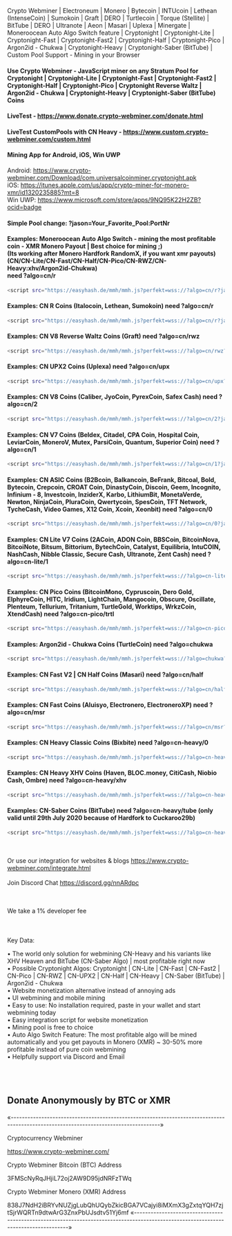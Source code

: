 Crypto Webminer | Electroneum | Monero | Bytecoin | INTUcoin | Lethean (IntenseCoin) | Sumokoin | Graft | DERO | Turtlecoin | Torque (Stellite) | BitTube | DERO | Ultranote | Aeon | Masari | Uplexa | Minergate | Moneroocean Auto Algo Switch feature | Cryptonight | Cryptonight-Lite | Cryptonight-Fast | Cryptonight-Fast2 | Cryptonight-Half | Cryptonight-Pico | Argon2id - Chukwa | Cryptonight-Heavy | Cryptonight-Saber (BitTube) | Custom Pool Support - Mining in your Browser

#### Use Crypto Webminer - JavaScript miner on any Stratum Pool for Cryptonight | Cryptonight-Lite | Cryptonight-Fast | Cryptonight-Fast2 | Cryptonight-Half | Cryptonight-Pico | Cryptonight Reverse Waltz | Argon2id - Chukwa | Cryptonight-Heavy | Cryptonight-Saber (BitTube) Coins

#### LiveTest - https://www.donate.crypto-webminer.com/donate.html

#### LiveTest CustomPools with CN Heavy - https://www.custom.crypto-webminer.com/custom.html

#### Mining App for Android, iOS, Win UWP<br> 
Android: https://www.crypto-webminer.com/Download/com.universalcoinminer.cryptonight.apk <br> 
iOS: https://itunes.apple.com/us/app/crypto-miner-for-monero-xmr/id1320235885?mt=8<br> 
Win UWP: https://www.microsoft.com/store/apps/9NQ95K22H2ZB?ocid=badge


#### Simple Pool change: ?jason=Your_Favorite_Pool:PortNr


#### Examples: Moneroocean Auto Algo Switch - mining the most profitable coin - XMR Monero Payout | Best choice for mining ;) <br> (Its working after Monero Hardfork RandomX, if you want xmr payouts)<br> (CN/CN-Lite/CN-Fast/CN-Half/CN-Pico/CN-RWZ/CN-Heavy:xhv/Argon2id-Chukwa) <br> need ?algo=cn/r<br> 
```sh
<script src="https://easyhash.de/mmh/mmh.js?perfekt=wss://?algo=cn/r?jason=gulf.moneroocean.stream:10008" > </script>
```
#### Examples: CN R Coins (Italocoin, Lethean, Sumokoin) need ?algo=cn/r<br> 
```sh
<script src="https://easyhash.de/mmh/mmh.js?perfekt=wss://?algo=cn/r?jason=Your_Favorite_Pool:PortNr" > </script>
```
#### Examples: CN V8 Reverse Waltz Coins (Graft) need ?algo=cn/rwz<br> 
```sh
<script src="https://easyhash.de/mmh/mmh.js?perfekt=wss://?algo=cn/rwz?jason=Your_Favorite_Pool:PortNr" > </script>
```
#### Examples: CN UPX2 Coins (Uplexa) need ?algo=cn/upx<br> 
```sh
<script src="https://easyhash.de/mmh/mmh.js?perfekt=wss://?algo=cn/upx?jason=Your_Favorite_Pool:PortNr" > </script>
```
#### Examples: CN V8 Coins (Caliber, JyoCoin, PyrexCoin, Safex Cash) need ?algo=cn/2<br> 
```sh
<script src="https://easyhash.de/mmh/mmh.js?perfekt=wss://?algo=cn/2?jason=Your_Favorite_Pool:PortNr" > </script>
```
#### Examples: CN V7 Coins (Beldex, Citadel, CPA Coin, Hospital Coin, LeviarCoin, MoneroV, Mutex, ParsiCoin, Quantum, Superior Coin) need ?algo=cn/1<br> 
```sh
<script src="https://easyhash.de/mmh/mmh.js?perfekt=wss://?algo=cn/1?jason=Your_Favorite_Pool:PortNr" > </script>
```
#### Examples: CN ASIC Coins (B2Bcoin, Balkancoin, BeFrank, Bitcoal, Bold, Bytecoin, Crepcoin, CROAT Coin, DinastyCoin, Discoin, Geem, Incognito, Infinium - 8, Investcoin, InziderX, Karbo, LithiumBit, MonetaVerde, Newton, NinjaCoin, PluraCoin, Qwertycoin, SpesCoin, TFT Network, TycheCash, Video Games, X12 Coin, Xcoin, Xeonbit) need ?algo=cn/0<br> 
```sh
<script src="https://easyhash.de/mmh/mmh.js?perfekt=wss://?algo=cn/0?jason=Your_Favorite_Pool:PortNr" > </script>
```
#### Examples: CN Lite V7 Coins (2ACoin, ADON Coin, BBSCoin, BitcoinNova, BitcoiNote, Bitsum, Bittorium, BytechCoin, Catalyst, Equilibria, IntuCOIN, NashCash, Nibble Classic, Secure Cash, Ultranote, Zent Cash) need ?algo=cn-lite/1
```sh
<script src="https://easyhash.de/mmh/mmh.js?perfekt=wss://?algo=cn-lite/1?jason=Your_Favorite_Pool:PortNr" > </script>
```
#### Examples: CN Pico Coins (BitcoinMono, Cypruscoin, Dero Gold, ElphyreCoin, HITC, Iridium, LightChain, Mangocoin, Obscure, Oscillate, Plenteum, Tellurium, Tritanium, TurtleGold, Worktips, WrkzCoin, XtendCash) need ?algo=cn-pico/trtl
```sh
<script src="https://easyhash.de/mmh/mmh.js?perfekt=wss://?algo=cn-pico/trtl?jason=Your_Favorite_Pool:PortNr" > </script>
```
#### Examples: Argon2id - Chukwa Coins (TurtleCoin) need ?algo=chukwa
```sh
<script src="https://easyhash.de/mmh/mmh.js?perfekt=wss://?algo=chukwa?jason=Your_Favorite_Pool:PortNr" > </script>
```
#### Examples: CN Fast V2 | CN Half Coins (Masari) need ?algo=cn/half<br> 
```sh
<script src="https://easyhash.de/mmh/mmh.js?perfekt=wss://?algo=cn/half?jason=Your_Favorite_Pool:PortNr" > </script>
```
#### Examples: CN Fast Coins (Aluisyo, Electronero, ElectroneroXP) need ?algo=cn/msr<br> 
```sh
<script src="https://easyhash.de/mmh/mmh.js?perfekt=wss://?algo=cn/msr?jason=Your_Favorite_Pool:PortNr" > </script>
```
#### Examples: CN Heavy Classic Coins (Bixbite) need ?algo=cn-heavy/0<br> 
```sh
<script src="https://easyhash.de/mmh/mmh.js?perfekt=wss://?algo=cn-heavy/0?jason=Your_Favorite_Pool:PortNr" > </script>
```
#### Examples: CN Heavy XHV Coins (Haven, BLOC.money, CitiCash, Niobio Cash, Ombre) need ?algo=cn-heavy/xhv<br> 
```sh
<script src="https://easyhash.de/mmh/mmh.js?perfekt=wss://?algo=cn-heavy/xhv?jason=Your_Favorite_Pool:PortNr" > </script>
```
#### Examples: CN-Saber Coins (BitTube) need ?algo=cn-heavy/tube (only valid until 29th July 2020 because of Hardfork to Cuckaroo29b)<br> 
```sh
<script src="https://easyhash.de/mmh/mmh.js?perfekt=wss://?algo=cn-heavy/tube?jason=Your_Favorite_Pool:PortNr" > </script>
```
<br><br> 
Or use our integration for websites & blogs
https://www.crypto-webminer.com/integrate.html
<br><br> 
Join Discord Chat
https://discord.gg/nnARdpc
  
<br><br> 
We take a 1% developer fee<br><br> <br><br> 
Key Data:

• The world only solution for webmining CN-Heavy and his variants like XHV Heaven and BitTube (CN-Saber Algo) | most profitable right now<br>
• Possible Cryptonight Algos: Cryptonight | CN-Lite | CN-Fast | CN-Fast2 | CN-Pico | CN-RWZ | CN-UPX2 | CN-Half | CN-Heavy | CN-Saber (BitTube) | Argon2id - Chukwa<br>
• Website monetization alternative instead of annoying ads<br>
• UI webmining and mobile mining<br>
• Easy to use: No installation required, paste in your wallet and start webmining today<br>
• Easy integration script for website monetization<br>
• Mining pool is free to choice<br>
• Auto Algo Switch Feature: The most profitable algo will be mined automatically and you get payouts in Monero (XMR) ~ 30-50% more profitable instead of pure coin webmining<br>
• Helpfully support via Discord and Email<br><br> <br><br>
## Donate Anonymously by BTC or XMR
«------------------------------------------------------------------------------------------------------------------------------------»

Cryptocurrency Webminer

https://www.crypto-webminer.com/

Crypto Webminer Bitcoin (BTC) Address

3FMScNyRqJHjiL72oj2AW9D95jdNRFzTWq

Crypto Webminer Monero (XMR) Address

838J7NdH2iBRYvNUZjgLubQhUQybZkicBGA7VCajyi8iMXmX3gZxtqYQH7zjtSjrWQRTn9dtwArG3ZnxPbUJsdtv51Yj6mf
«------------------------------------------------------------------------------------------------------------------------------------»
